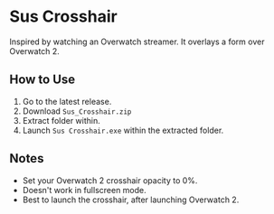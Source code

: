 # Sus Crosshair
Inspired by watching an Overwatch streamer. It overlays a form over Overwatch 2.

## How to Use
1. Go to the latest release.
2. Download ``Sus_Crosshair.zip``
3. Extract folder within.
4. Launch ``Sus Crosshair.exe`` within the extracted folder. 

## Notes
* Set your Overwatch 2 crosshair opacity to 0%.
* Doesn't work in fullscreen mode.
* Best to launch the crosshair, after launching Overwatch 2.